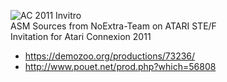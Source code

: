 ![AC 2011 Invitro](https://github.com/NoExtra-Team/Sources/blob/master/DEMOS/2011/AC2011/AC2011.png)<br>
ASM Sources from NoExtra-Team on ATARI STE/F<br>
Invitation for Atari Connexion 2011<br>
- https://demozoo.org/productions/73236/
- http://www.pouet.net/prod.php?which=56808
